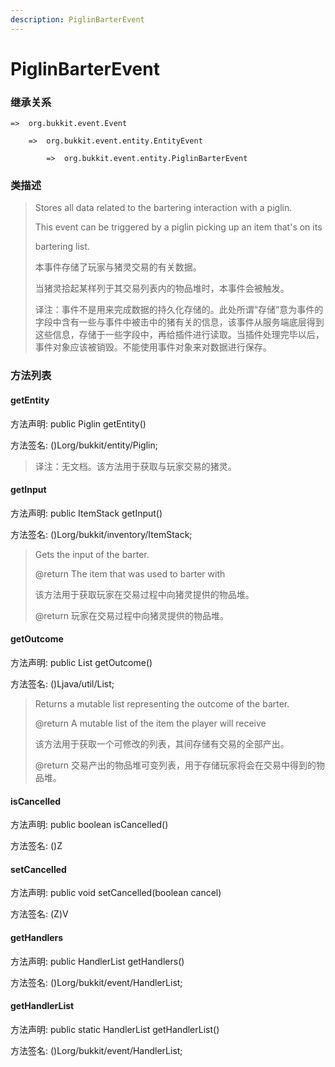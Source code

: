 ```yaml
---
description: PiglinBarterEvent
---
```


# PiglinBarterEvent

### 继承关系

    =>  org.bukkit.event.Event

        =>  org.bukkit.event.entity.EntityEvent

            =>  org.bukkit.event.entity.PiglinBarterEvent

### 类描述

> Stores all data related to the bartering interaction with a piglin.
>
> This event can be triggered by a piglin picking up an item that's on its
>
> bartering list.
> 
> 本事件存储了玩家与猪灵交易的有关数据。
>
> 当猪灵拾起某样列于其交易列表内的物品堆时，本事件会被触发。
>
> 译注：事件不是用来完成数据的持久化存储的。此处所谓“存储”意为事件的字段中含有一些与事件中被击中的猪有关的信息，该事件从服务端底层得到这些信息，存储于一些字段中，再给插件进行读取。当插件处理完毕以后，事件对象应该被销毁。不能使用事件对象来对数据进行保存。

### 方法列表

#### getEntity

方法声明: public Piglin getEntity()

方法签名: ()Lorg/bukkit/entity/Piglin;

> 译注：无文档。该方法用于获取与玩家交易的猪灵。

#### getInput

方法声明: public ItemStack getInput()

方法签名: ()Lorg/bukkit/inventory/ItemStack;

> Gets the input of the barter.
>
> @return The item that was used to barter with
>
> 该方法用于获取玩家在交易过程中向猪灵提供的物品堆。
>
> @return 玩家在交易过程中向猪灵提供的物品堆。

#### getOutcome

方法声明: public List<ItemStack> getOutcome()

方法签名: ()Ljava/util/List;

> Returns a mutable list representing the outcome of the barter.
>
> @return A mutable list of the item the player will receive
>
> 该方法用于获取一个可修改的列表，其间存储有交易的全部产出。
>
> @return 交易产出的物品堆可变列表，用于存储玩家将会在交易中得到的物品堆。

#### isCancelled

方法声明: public boolean isCancelled()

方法签名: ()Z

#### setCancelled

方法声明: public void setCancelled(boolean cancel)

方法签名: (Z)V

#### getHandlers

方法声明: public HandlerList getHandlers()

方法签名: ()Lorg/bukkit/event/HandlerList;

#### getHandlerList

方法声明: public static HandlerList getHandlerList()

方法签名: ()Lorg/bukkit/event/HandlerList;